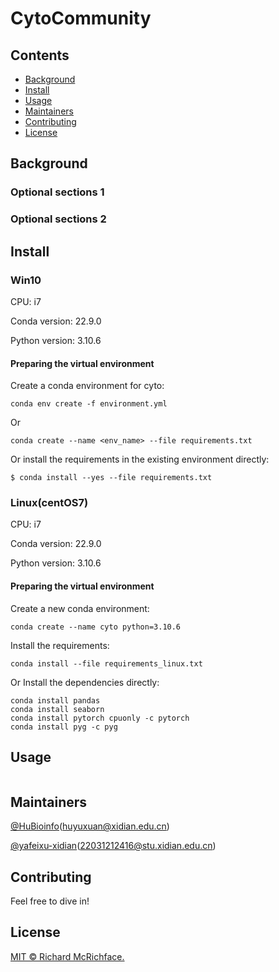 # CytoCommunity

## Contents

- [Background](#background)
- [Install](#install)
- [Usage](#usage)
- [Maintainers](#maintainers)
- [Contributing](#contributing)
- [License](#license)

## Background

### Optional sections 1


### Optional sections 2


## Install

### Win10

CPU: i7

Conda version: 22.9.0

Python version: 3.10.6

#### Preparing the virtual environment 

Create a conda environment for cyto:

```
conda env create -f environment.yml
```

Or

```
conda create --name <env_name> --file requirements.txt
```

Or install the requirements in the existing environment directly:

```
$ conda install --yes --file requirements.txt
```
### Linux(centOS7)

CPU: i7

Conda version: 22.9.0

Python version: 3.10.6

#### Preparing the virtual environment 

Create a new conda environment:

```
conda create --name cyto python=3.10.6
```

Install the requirements:

```
conda install --file requirements_linux.txt
```

Or Install the dependencies directly:

```
conda install pandas
conda install seaborn
conda install pytorch cpuonly -c pytorch
conda install pyg -c pyg
```

## Usage

```
```

## Maintainers

[@HuBioinfo](https://github.com/huBioinfo)(huyuxuan@xidian.edu.cn)

[@yafeixu-xidian](https://github.com/yafeixu-xidian)(22031212416@stu.xidian.edu.cn)

## Contributing

Feel free to dive in!

## License

[MIT © Richard McRichface.](../LICENSE)
